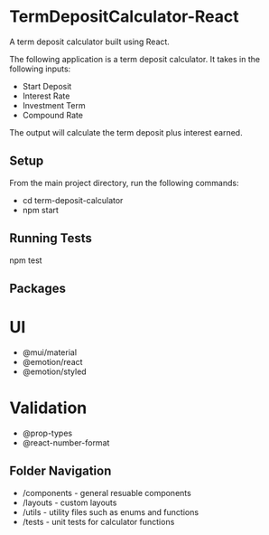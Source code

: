 # TermDepositCalculator-React
A term deposit calculator built using React.

The following application is a term deposit calculator.
It takes in the following inputs:
- Start Deposit
- Interest Rate
- Investment Term
- Compound Rate

The output will calculate the term deposit plus interest earned.

## Setup

From the main project directory, run the following commands:

- cd term-deposit-calculator
- npm start

## Running Tests

npm test

## Packages

# UI 
- @mui/material
- @emotion/react
- @emotion/styled

# Validation
- @prop-types
- @react-number-format

## Folder Navigation

- /components - general resuable components
- /layouts - custom layouts
- /utils - utility files such as enums and functions
- /tests - unit tests for calculator functions

